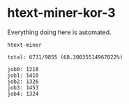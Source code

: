 # htext-miner-kor-3

Everything doing here is automated.

```
htext-miner

total: 6731/9855 (68.30035514967022%)

job0: 1218
job1: 1410
job2: 1326
job3: 1453
job4: 1324
```